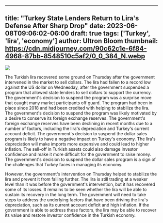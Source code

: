 
---
title: "Turkey State Lenders Return to Lira's Defense After Sharp Drop"
date: 2023-06-08T09:06:02-06:00
draft: true
tags: ['Turkey', 'lira', 'economy']
author: Ultron Bloom
thumbnail:  https://cdn.midjourney.com/90c62c1e-6f84-4968-87bb-8548510c5af2/0_0_384_N.webp
---

![]( https://cdn.midjourney.com/90c62c1e-6f84-4968-87bb-8548510c5af2/0_0.webp)


The Turkish lira recovered some ground on Thursday after the government intervened in the market to sell dollars. The lira had fallen to a record low against the US dollar on Wednesday, after the government suspended a program that allowed state lenders to sell dollars to support the currency. The government's decision to suspend the program was a surprise move that caught many market participants off guard. The program had been in place since 2018 and had been credited with helping to stabilize the lira. The government's decision to suspend the program was likely motivated by a desire to conserve its foreign exchange reserves. The government's foreign exchange reserves have been declining in recent months due to a number of factors, including the lira's depreciation and Turkey's current account deficit. The government's decision to suspend the dollar sales program is likely to have a negative impact on Turkey's economy. The lira's depreciation will make imports more expensive and could lead to higher inflation. The sell-off in Turkish assets could also damage investor confidence and make it more difficult for the government to raise money. The government's decision to suspend the dollar sales program is a sign of the challenges that Turkey faces in managing its economy.

However, the government's intervention on Thursday helped to stabilize the lira and prevent it from falling further. The lira is still trading at a weaker level than it was before the government's intervention, but it has recovered some of its losses. It remains to be seen whether the lira will be able to sustain its recovery in the long term. The government will need to take steps to address the underlying factors that have been driving the lira's depreciation, such as its current account deficit and high inflation. If the government is able to address these factors, the lira may be able to recover its value and restore investor confidence in the Turkish economy.


            